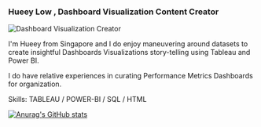 ### Hueey Low , Dashboard Visualization Content Creator
![Dashboard Visualization Creator](https://arturssmirnovs.github.io/github-profile-readme-generator/images/banner.png)

I'm Hueey from Singapore and I do enjoy maneuvering around datasets to create insightful Dashboards Visualizations story-telling using Tableau and Power BI. 

I do have relative experiences in curating Performance Metrics Dashboards for organization. 

Skills: TABLEAU / POWER-BI / SQL / HTML

[![Anurag's GitHub stats](https://github-readme-stats.vercel.app/api?username=hueeylow)](https://github.com/anuraghazra/github-readme-stats)
